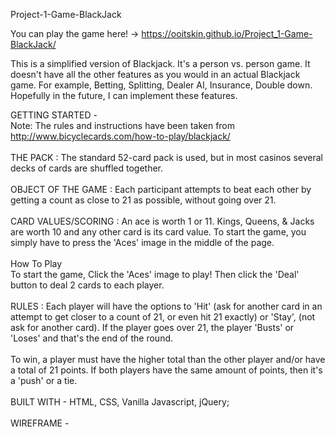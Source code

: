Project-1-Game-BlackJack

You can play the game here! ->  https://ooitskin.github.io/Project_1-Game-BlackJack/
  
This is a simplified version of Blackjack. It's a person vs. person game. It doesn't have all the other features as you would in an actual Blackjack game. For example, Betting, Splitting, Dealer AI, Insurance, Double down. Hopefully in the future, I can implement these features.
  
GETTING STARTED -
<br>
Note: The rules and instructions have been taken from http://www.bicyclecards.com/how-to-play/blackjack/
<br>
<br>
THE PACK : The standard 52-card pack is used, but in most casinos several decks of cards are shuffled together. 
<br>
<br>
OBJECT OF THE GAME : Each participant attempts to beat each other by getting a count as close to 21 as possible, without going over 21.
<br>
<br>
CARD VALUES/SCORING : An ace is worth 1 or 11. Kings, Queens, & Jacks are worth 10 and any other card is its card value.
To start the game, you simply have to press the 'Aces' image in the middle of the page.
<br>
<br>
How To Play
<br>
To start the game, Click the 'Aces' image to play! Then click the 'Deal' button to deal 2 cards to each player.
<br>
<br>
RULES : Each player will have the options to 'Hit' (ask for another card in an attempt to get closer to a count of 21, or even hit 21 exactly) or 'Stay', (not ask for another card). If the player goes over 21, the player 'Busts' or 'Loses' and that's the end of the round.
<br>
<br>
To win, a player must have the higher total than the other player and/or have a total of 21 points. If both players have the same amount of points, then it's a 'push' or a tie.
<br>
<br>
BUILT WITH - 
HTML, CSS, Vanilla Javascript, jQuery;
<br>
<br>
WIREFRAME - 

  

